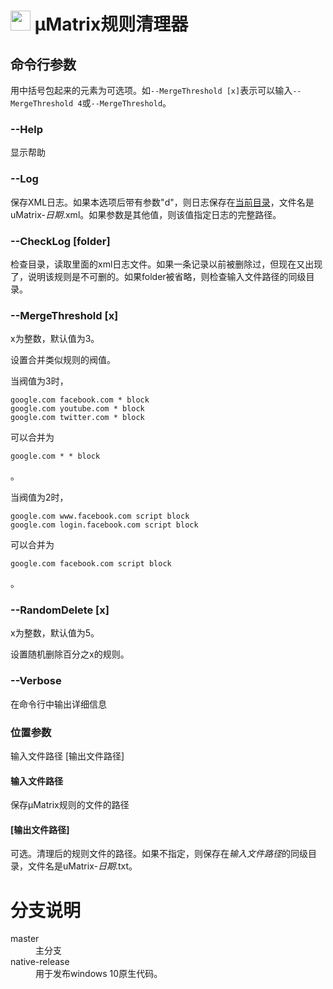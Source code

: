 

<h1> <img src="https://github.com/gqqnbig/uMatrixCleaner/raw/master/uMatrixCleaner/icon_128.png" width="32" /> μMatrix规则清理器 </h1>

## 命令行参数
用中括号包起来的元素为可选项。如`--MergeThreshold [x]`表示可以输入`--MergeThreshold 4`或`--MergeThreshold`。


### --Help
显示帮助

### --Log
保存XML日志。如果本选项后带有参数"d"，则日志保存在[当前目录](https://docs.microsoft.com/zh-cn/dotnet/api/system.appcontext.basedirectory?view=netframework-4.7.2)，文件名是uMatrix-_日期_.xml。如果参数是其他值，则该值指定日志的完整路径。

### --CheckLog [folder]
检查目录，读取里面的xml日志文件。如果一条记录以前被删除过，但现在又出现了，说明该规则是不可删的。如果folder被省略，则检查输入文件路径的同级目录。

### --MergeThreshold [x]
x为整数，默认值为3。

设置合并类似规则的阀值。

当阀值为3时，

    google.com facebook.com * block
    google.com youtube.com * block
    google.com twitter.com * block

可以合并为

    google.com * * block

。

当阀值为2时，

    google.com www.facebook.com script block
    google.com login.facebook.com script block

可以合并为

    google.com facebook.com script block

。

### --RandomDelete [x]
x为整数，默认值为5。

设置随机删除百分之x的规则。

### --Verbose
在命令行中输出详细信息

### 位置参数
输入文件路径 [输出文件路径]
#### 输入文件路径
保存μMatrix规则的文件的路径
#### [输出文件路径]
可选。清理后的规则文件的路径。如果不指定，则保存在*输入文件路径*的同级目录，文件名是uMatrix-*日期*.txt。

# 分支说明
<dl>
  <dt>master</dt>
  <dd>主分支</dd>
  <dt>native-release</dt>
  <dd>用于发布windows 10原生代码。</dd>
</dl>
